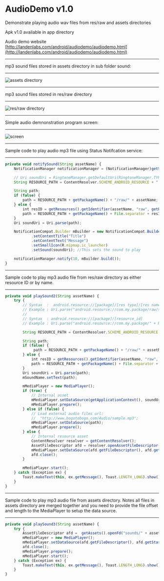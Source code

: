 # AudioDemo v1.0
Demonstrate playing audio wav files from res/raw and assets directories

Apk v1.0 available in app directory 

Audio demo website
[http://landenlabs.com/android/audiodemo/audiodemo.html](http://landenlabs.com/android/audiodemo/audiodemo.html)

***
mp3 sound files stored in assets directory in sub folder sound:
***
![assets directory](http://landenlabs.com/android/audiodemo/dir-assets.png)

***
mp3 sound files stored in res/raw directory
***
![res/raw directory](http://landenlabs.com/android/audiodemo/dir-res-raw.png)

***
Simple audio demnonstration program screen:
***
![screen](http://landenlabs.com/android/audiodemo/audiodemo.jpg)

***
Sample code to play audio mp3 file using Status Notifcation service:
***
```javascript
private void notifySound(String assetName) {
    NotificationManager notificationManager = (NotificationManager)getSystemService(Context.NOTIFICATION_SERVICE);

    // Uri soundUri = RingtoneManager.getDefaultUri(RingtoneManager.TYPE_NOTIFICATION);
    String RESOURCE_PATH = ContentResolver.SCHEME_ANDROID_RESOURCE + "://";

    String path;
    if (false) {
        path = RESOURCE_PATH + getPackageName() + "/raw/" + assetName;
    } else {
        int resID = getResources().getIdentifier(assetName, "raw", getPackageName());
        path = RESOURCE_PATH + getPackageName() + File.separator + resID;
    }
    Uri soundUri = Uri.parse(path);

    NotificationCompat.Builder mBuilder = new NotificationCompat.Builder(getApplicationContext())
            .setContentTitle("Title")
            .setContentText("Message")
            .setSmallIcon(R.mipmap.ic_launcher)
            .setSound(soundUri); //This sets the sound to play

    notificationManager.notify(10, mBuilder.build());
}
```

***
Sample code to play mp3 audio file from res/raw directory as either resource ID or by name.
***
```javascript
private void playSound2(String assetName) {
    try {
        // Syntax  :  android.resource://[package]/[res type]/[res name]
        // Example : Uri.parse("android.resource://com.my.package/raw/sound1");
        //
        // Syntax  : android.resource://[package]/[resource_id]
        // Example : Uri.parse("android.resource://com.my.package/" + R.raw.sound1);

        String RESOURCE_PATH = ContentResolver.SCHEME_ANDROID_RESOURCE + "://";

        String path;
        if (false) {
             path = RESOURCE_PATH + getPackageName() + "/raw/" + assetName;
        } else {
            int resID = getResources().getIdentifier(assetName, "raw", getPackageName());
            path = RESOURCE_PATH + getPackageName() + File.separator + resID;
        }
        Uri soundUri = Uri.parse(path);
        mSoundName.setText(path);

        mMediaPlayer = new MediaPlayer();
        if (true) {
            // Internal asset
            mMediaPlayer.setDataSource(getApplicationContext(), soundUri);
            mMediaPlayer.prepare();
        } else if (false) {
            // Load external audio files url:
            //  "http://www.bogotobogo.com/Audio/sample.mp3";
            mMediaPlayer.setDataSource(path);
            mMediaPlayer.prepare();
        } else {
            // Internal resource asset
            ContentResolver resolver = getContentResolver();
            AssetFileDescriptor afd = resolver.openAssetFileDescriptor(soundUri, "r");
            mMediaPlayer.setDataSource(afd.getFileDescriptor(), afd.getStartOffset(), afd.getLength());
            afd.close();
        }

        mMediaPlayer.start();
    } catch (Exception ex) {
        Toast.makeText(this, ex.getMessage(), Toast.LENGTH_LONG).show();
    }
}
```

***
Sample code to play mp3 audio file from assets directory. 
Notes all files in assets directory are merged together and you need to provide the file offset and length to the MediaPlayer to setup the data source. 
***
```javascript
private void playSound3(String assetName) {
    try {
        AssetFileDescriptor afd =  getAssets().openFd("sounds/" + assetName + ".mp3");
        mMediaPlayer = new MediaPlayer();
        mMediaPlayer.setDataSource(afd.getFileDescriptor(), afd.getStartOffset(), afd.getLength());
        afd.close();
        mMediaPlayer.prepare();
        mMediaPlayer.start();
    } catch (Exception ex) {
        Toast.makeText(this, ex.getMessage(), Toast.LENGTH_LONG).show();
    }
}
```

